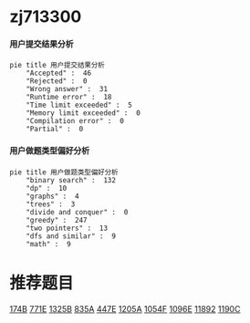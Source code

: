 # zj713300

<!-- tabs:start -->



#### **用户提交结果分析**

```mermaid
pie title 用户提交结果分析
    "Accepted" :  46
    "Rejected" :  0
    "Wrong answer" :  31
    "Runtime error" :  18
    "Time limit exceeded" :  5
    "Memory limit exceeded" :  0
    "Compilation error" :  0
    "Partial" :  0
```

#### **用户做题类型偏好分析**

```mermaid
pie title 用户做题类型偏好分析
    "binary search" :  132
    "dp" :  10
    "graphs" :  4
    "trees" :  3
    "divide and conquer" :  0
    "greedy" :  247
    "two pointers" :  13
    "dfs and similar" :  9
    "math" :  9
```



<!-- tabs:end -->
# 推荐题目
[174B](https://codeforces.com/contest/174/problem/B)
[771E](https://codeforces.com/contest/771/problem/E)
[1325B](https://codeforces.com/contest/1325/problem/B)
[835A](https://codeforces.com/contest/835/problem/A)
[447E](https://codeforces.com/contest/447/problem/E)
[1205A](https://codeforces.com/contest/1205/problem/A)
[1054F](https://codeforces.com/contest/1054/problem/F)
[1096E](https://codeforces.com/contest/1096/problem/E)
[11892](https://codeforces.com/contest/1189/problem/2)
[1190C](https://codeforces.com/contest/1190/problem/C)
